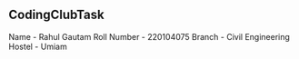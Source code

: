 ## CodingClubTask
Name - Rahul Gautam
Roll Number - 220104075
Branch - Civil Engineering
Hostel - Umiam

